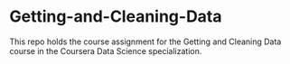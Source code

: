 # Getting-and-Cleaning-Data
This repo holds the course assignment for the Getting and Cleaning Data course in the Coursera Data Science specialization.
